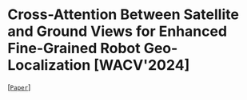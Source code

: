 # Cross-Attention Between Satellite and Ground Views for Enhanced Fine-Grained Robot Geo-Localization [WACV'2024]

[[`Paper`](https://openaccess.thecvf.com/content/WACV2024/html/Yuan_Cross-Attention_Between_Satellite_and_Ground_Views_for_Enhanced_Fine-Grained_Robot_WACV_2024_paper.html)] 
